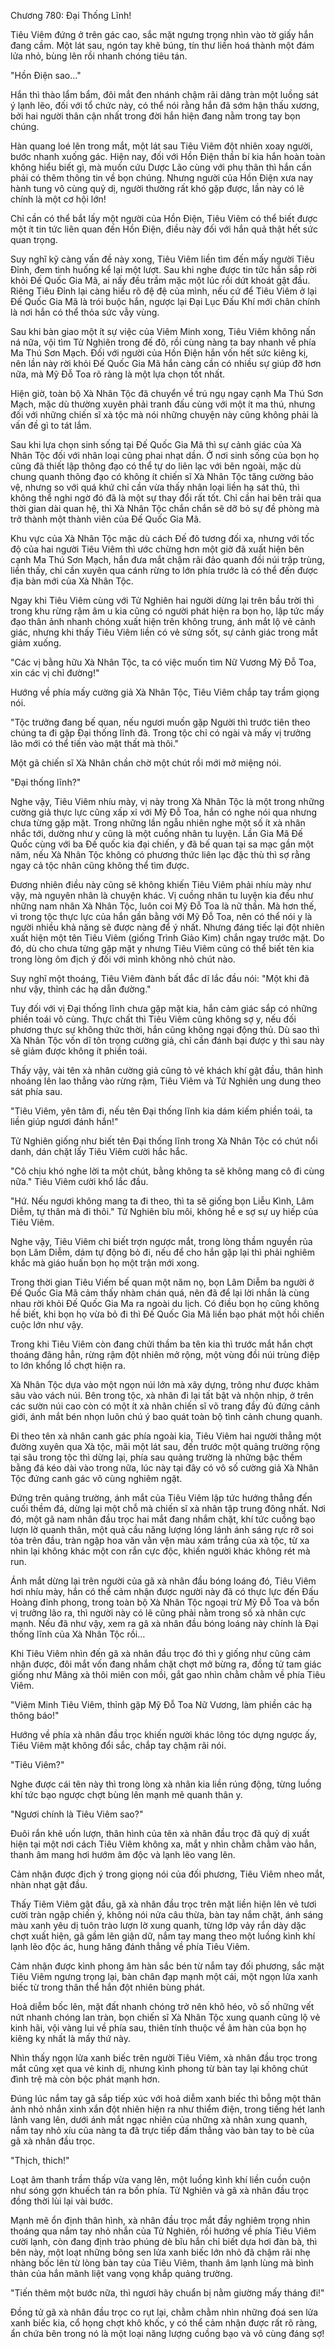 




Chương 780: Đại Thống Lĩnh!




Tiêu Viêm đứng ở trên gác cao, sắc mặt ngưng trọng nhìn vào tờ giấy hắn đang cầm. Một lát sau, ngón tay khẽ búng, tín thư liền hoá thành một đám lửa nhỏ, bùng lên rồi nhanh chóng tiêu tán.

"Hồn Điện sao…"

Hắn thì thào lẩm bẩm, đôi mắt đen nhánh chậm rãi dâng tràn một luồng sát ý lạnh lẽo, đối với tổ chức này, có thể nói rằng hắn đã sớm hận thấu xương, bởi hai người thân cận nhất trong đời hắn hiện đang nằm trong tay bọn chúng.

Hàn quang loé lên trong mắt, một lát sau Tiêu Viêm đột nhiên xoay người, bước nhanh xuống gác. Hiện nay, đối với Hồn Điện thần bí kia hắn hoàn toàn không hiểu biết gì, mà muốn cứu Dược Lão cùng với phụ thân thì hắn cần phải có thêm thông tin về bọn chúng. Nhưng người của Hồn Điện xưa nay hành tung vô cùng quỷ dị, người thường rất khó gặp được, lần này có lẽ chính là một cơ hội lớn!

Chỉ cần có thể bắt lấy một người của Hồn Điện, Tiêu Viêm có thể biết được một ít tin tức liên quan đến Hồn Điện, điều này đối với hắn quả thật hết sức quan trọng.

Suy nghĩ kỹ càng vấn đề này xong, Tiêu Viêm liền tìm đến mấy người Tiêu Đỉnh, đem tình huống kể lại một lượt. Sau khi nghe được tin tức hắn sắp rời khỏi Đế Quốc Gia Mã, ai nấy đều trầm mặc một lúc rồi dứt khoát gật đầu. Riêng Tiêu Đỉnh lại càng hiểu rõ đệ đệ của mình, nếu cứ để Tiêu Viêm ở lại Đế Quốc Gia Mã là trói buộc hắn, ngược lại Đại Lục Đấu Khí mới chân chính là nơi hắn có thể thỏa sức vẫy vùng.

Sau khi bàn giao một ít sự việc của Viêm Minh xong, Tiêu Viêm không nấn ná nữa, vội tìm Tử Nghiên trong đế đô, rồi cùng nàng ta bay nhanh về phía Ma Thú Sơn Mạch. Đối với người của Hồn Điện hắn vốn hết sức kiêng kị, nên lần này rời khỏi Đế Quốc Gia Mã hắn càng cần có nhiều sự giúp đỡ hơn nữa, mà Mỹ Đỗ Toa rõ ràng là một lựa chọn tốt nhất.

Hiện giờ, toàn bộ Xà Nhân Tộc đã chuyển về trú ngụ ngay cạnh Ma Thú Sơn Mạch, mặc dù thường xuyên phải tranh đấu cùng với một ít ma thú, nhưng đối với những chiến sĩ xà tộc mà nói những chuyện này cũng không phải là vấn đề gì to tát lắm.

Sau khi lựa chọn sinh sống tại Đế Quốc Gia Mã thì sự cảnh giác của Xà Nhân Tộc đối với nhân loại cũng phai nhạt dần. Ở nơi sinh sống của bọn họ cũng đã thiết lập thông đạo có thể tự do liên lạc với bên ngoài, mặc dù chung quanh thông đạo có không ít chiến sĩ Xà Nhân Tộc tăng cường bảo vệ, nhưng so với quá khứ chỉ cần vừa thấy nhân loại liền hạ sát thủ, thì không thể nghi ngờ đó đã là một sự thay đổi rất tốt. Chỉ cần hai bên trải qua thời gian dài quan hệ, thì Xà Nhân Tộc chắn chắn sẽ dỡ bỏ sự đề phòng mà trở thành một thành viên của Đế Quốc Gia Mã.

Khu vực của Xà Nhân Tộc mặc dù cách Đế đô tương đối xa, nhưng với tốc độ của hai người Tiêu Viêm thì ước chừng hơn một giờ đã xuất hiện bên cạnh Ma Thú Sơn Mạch, hắn đưa mắt chậm rãi đảo quanh đồi núi trập trùng, liền thấy, chỉ cần xuyên qua cánh rừng to lớn phía trước là có thể đến được địa bàn mới của Xà Nhân Tộc.

Ngay khi Tiêu Viêm cùng với Tử Nghiên hai người dừng lại trên bầu trời thì trong khu rừng rậm âm u kia cũng có người phát hiện ra bọn họ, lập tức mấy đạo thân ảnh nhanh chóng xuất hiện trên không trung, ánh mắt lộ vẻ cảnh giác, nhưng khi thấy Tiêu Viêm liền có vẻ sửng sốt, sự cảnh giác trong mắt giảm xuống.

"Các vị bằng hữu Xà Nhân Tộc, ta có việc muốn tìm Nữ Vương Mỹ Đỗ Toa, xin các vị chỉ đường!"

Hướng về phía mấy cường giả Xà Nhân Tộc, Tiêu Viêm chắp tay trầm giọng nói.

"Tộc trưởng đang bế quan, nếu ngươi muốn gặp Người thì trước tiên theo chúng ta đi gặp Đại thống lĩnh đã. Trong tộc chỉ có ngài và mấy vị trưởng lão mới có thể tiến vào mật thất mà thôi."

Một gã chiến sĩ Xà Nhân chần chờ một chút rồi mới mở miệng nói.

"Đại thống lĩnh?"

Nghe vậy, Tiêu Viêm nhíu mày, vị này trong Xà Nhân Tộc là một trong những cường giả thực lực cũng xấp xỉ với Mỹ Đỗ Toa, hắn có nghe nói qua nhưng chưa từng gặp mặt. Trong những lần ngẫu nhiên nghe một số ít xà nhân nhắc tới, dường như y cũng là một cuồng nhân tu luyện. Lần Gia Mã Đế Quốc cùng với ba Đế quốc kia đại chiến, y đã bế quan tại sa mạc gần một năm, nếu Xà Nhân Tộc không có phương thức liên lạc đặc thù thì sợ rằng ngay cả tộc nhân cũng không thể tìm được.

Đương nhiên điều này cũng sẽ không khiến Tiêu Viêm phải nhíu mày như vậy, mà nguyên nhân là chuyện khác. Vị cuồng nhân tu luyện kia đều như những nam nhân Xà Nhân Tộc, luôn coi Mỹ Đỗ Toa là nữ thần. Mà hơn thế, vì trong tộc thực lực của hắn gần bằng với Mỹ Đỗ Toa, nên có thể nói y là người nhiều khả năng sẽ được nàng để ý nhất. Nhưng đáng tiếc lại đột nhiên xuất hiện một tên Tiêu Viêm (giống Trình Giảo Kim) chắn ngay trước mặt. Do đó, dù cho chưa từng gặp mặt y nhưng Tiêu Viêm cũng có thể biết tên kia trong lòng ôm địch ý đối với mình không nhỏ chút nào.

Suy nghĩ một thoáng, Tiêu Viêm đành bất đắc dĩ lắc đầu nói: "Một khi đã như vậy, thỉnh các hạ dẫn đường."

Tuy đối với vị Đại thống lĩnh chưa gặp mặt kia, hắn cảm giác sắp có những phiền toái vô cùng. Thực chất thì Tiêu Viêm cũng không sợ y, nếu đối phương thực sự không thức thời, hắn cũng không ngại động thủ. Dù sao thì Xà Nhân Tộc vốn dĩ tôn trọng cường giả, chỉ cần đánh bại được y thì sau này sẽ giảm được không ít phiền toái.

Thấy vậy, vài tên xà nhân cường giả cũng tỏ vẻ khách khí gật đầu, thân hình nhoáng lên lao thẳng vào rừng rậm, Tiêu Viêm và Tử Nghiên ung dung theo sát phía sau.

"Tiêu Viêm, yên tâm đi, nếu tên Đại thống lĩnh kia dám kiếm phiền toái, ta liền giúp ngươi đánh hắn!"

Tử Nghiên giống như biết tên Đại thống lĩnh trong Xà Nhân Tộc có chút nổi danh, dán chặt lấy Tiêu Viêm cười hắc hắc.

"Cô chịu khó nghe lời ta một chút, bằng không ta sẽ không mang cô đi cùng nữa." Tiêu Viêm cười khổ lắc đầu.

"Hứ. Nếu ngươi không mang ta đi theo, thì ta sẽ giống bọn Liễu Kình, Lâm Diễm, tự thân mà đi thôi." Tử Nghiên bĩu môi, không hề e sợ sự uy hiếp của Tiêu Viêm.

Nghe vậy, Tiêu Viêm chỉ biết trợn ngược mắt, trong lòng thầm nguyền rủa bọn Lâm Diễm, dám tự động bỏ đi, nếu để cho hắn gặp lại thì phải nghiêm khắc mà giáo huấn bọn họ một trận mới xong.

Trong thời gian Tiêu Viếm bế quan một năm nọ, bọn Lâm Diễm ba người ở Đế Quốc Gia Mã cảm thấy nhàm chán quá, nên đã để lại lời nhắn là cùng nhau rời khỏi Đế Quốc Gia Ma ra ngoài du lịch. Có điều bọn họ cũng không hề biết, khi bọn họ vừa bỏ đi thì Đế Quốc Gia Mã liền bạo phát một hồi chiến cuộc lớn như vậy.

Trong khi Tiêu Viêm còn đang chửi thầm ba tên kia thì trước mắt hắn chợt thoáng đãng hẳn, rừng rậm đột nhiên mở rộng, một vùng đồi núi trùng điệp to lớn khổng lồ chợt hiện ra.

Xà Nhân Tộc dựa vào một ngọn núi lớn mà xây dựng, trông như được khảm sâu vào vách núi. Bên trong tộc, xà nhân đi lại tất bật và nhộn nhịp, ở trên các sườn núi cao còn có một ít xà nhân chiến sĩ võ trang đầy đủ đứng cảnh giới, ánh mắt bén nhọn luôn chú ý bao quát toàn bộ tình cảnh chung quanh.

Đi theo tên xà nhân canh gác phía ngoài kia, Tiêu Viêm hai người thẳng một đường xuyên qua Xà tộc, mãi một lát sau, đến trước một quảng trường rộng tại sâu trong tộc thì dừng lại, phía sau quảng trường là những bậc thềm bằng đá kéo dài vào trong nữa, lúc này tại đây có vô số cường giả Xà Nhân Tộc đứng canh gác vô cùng nghiêm ngặt.

Đứng trên quảng trường, ánh mắt của Tiêu Viêm lập tức hướng thẳng đến cuối thềm đá, dừng lại một chỗ mà chiến sĩ xà nhân tập trung đông nhất. Nơi đó, một gã nam nhân đầu trọc hai mắt đang nhắm chặt, khí tức cuồng bạo lượn lờ quanh thân, một quả cầu năng lượng lóng lánh ánh sáng rực rỡ soi tỏa trên đầu, tràn ngập hoa văn vằn vện màu xám trắng của xà tộc, từ xa nhìn lại không khác một con rắn cực độc, khiến người khác không rét mà run.

Ánh mắt dừng lại trên người của gã xà nhân đầu bóng loáng đó, Tiêu Viêm hơi nhíu mày, hắn có thể cảm nhận được người này đã có thực lực đến Đấu Hoàng đỉnh phong, trong toàn bộ Xà Nhân Tộc ngoại trừ Mỹ Đỗ Toa và bốn vị trưởng lão ra, thì người này có lẽ cũng phải nằm trong số xà nhân cực mạnh. Nếu đã như vậy, xem ra gã xà nhân đầu bóng loáng này chính là Đại thống lĩnh của Xà Nhân Tộc rồi…

Khi Tiêu Viêm nhìn đến gã xà nhân đầu trọc đó thì y giống như cũng cảm nhận được, đôi mắt vốn đang nhắm chặt chợt mở bừng ra, đồng tử tam giác giống như Mãng xà thôi miên con mồi, gắt gao nhìn chằm chằm về phía Tiêu Viêm.

"Viêm Minh Tiêu Viêm, thỉnh gặp Mỹ Đỗ Toa Nữ Vương, làm phiền các hạ thông báo!"

Hướng về phía xà nhân đầu trọc khiến người khác lông tóc dựng ngược ấy, Tiêu Viêm mặt không đổi sắc, chắp tay chậm rãi nói.

"Tiêu Viêm?"

Nghe được cái tên này thì trong lòng xà nhân kia liền rúng động, từng luồng khí tức bạo ngược chợt bùng lên mạnh mẽ quanh thân y.

"Ngươi chính là Tiêu Viêm sao?"

Đuôi rắn khẽ uốn lượn, thân hình của tên xà nhân đầu trọc đã quỷ dị xuất hiện tại một nơi cách Tiêu Viêm không xa, mắt y nhìn chằm chằm vào hắn, thanh âm mang hơi hướm âm độc và lạnh lẽo vang lên.

Cảm nhận được địch ý trong giọng nói của đối phương, Tiêu Viêm nheo mắt, nhàn nhạt gật đầu.

Thấy Tiêm Viêm gật đầu, gã xà nhân đầu trọc trên mặt liền hiện lên vẻ tươi cười tràn ngập chiến ý, không nói nửa câu thừa, bàn tay nắm chặt, ánh sáng màu xanh yêu dị tuôn trào lượn lờ xung quanh, từng lớp vảy rắn dày dặc chợt xuất hiện, gã gầm lên giận dữ, nắm tay mang theo một luồng kình khí lạnh lẽo độc ác, hung hăng đánh thẳng về phía Tiêu Viêm.

Cảm nhận được kình phong âm hàn sắc bén từ nắm tay đối phương, sắc mặt Tiêu Viêm ngưng trọng lại, bàn chân đạp mạnh một cái, một ngọn lửa xanh biếc từ trong thân thể hắn đột nhiên bùng phát.

Hoả diễm bốc lên, mặt đất nhanh chóng trở nên khô héo, vô số những vết nứt nhanh chóng lan tràn, bọn chiến sĩ Xà Nhân Tộc xung quanh cũng lộ vẻ kinh hãi, vội vàng lui về phía sau, thiên tính thuộc về âm hàn của bọn họ kiêng kỵ nhất là mấy thứ này.

Nhìn thấy ngọn lửa xanh biếc trên người Tiêu Viêm, xà nhân đầu trọc trong mắt cũng xẹt qua vẻ kinh dị, nhưng kình phong từ bàn tay lại không chút đình trệ mà còn bộc phát mạnh hơn.

Đúng lúc nắm tay gã sắp tiếp xúc với hoả diễm xanh biếc thì bỗng một thân ảnh nhỏ nhắn xinh xắn đột nhiên hiện ra như thiểm điện, trong tiếng hét lanh lảnh vang lên, dưới ánh mắt ngạc nhiên của những xà nhân xung quanh, nắm tay nhỏ xíu của nàng ta đã trực tiếp đấm thẳng vào bàn tay to bè của gã xà nhân đầu trọc.

"Thịch, thich!"

Loạt âm thanh trầm thấp vừa vang lên, một luồng kình khí liền cuồn cuộn như sóng gợn khuếch tán ra bốn phía. Tử Nghiên và gã xà nhân đầu trọc đồng thời lùi lại vài bước.

Mạnh mẽ ổn định thân hình, xà nhân đầu trọc mắt đầy nghiêm trọng nhìn thoáng qua nắm tay nhỏ nhắn của Tử Nghiên, rồi hướng về phía Tiêu Viêm cười lạnh, còn đang định trào phúng dè bĩu hắn chỉ biết dựa hơi đàn bà, thì bên này, một loạt những bông sen lửa xanh biếc lớn nhỏ đã chậm rãi nhẹ nhàng bốc lên từ lòng bàn tay của Tiêu Viêm, thanh âm lạnh lùng mà bình thản của hắn mãnh liệt vang vọng khắp quảng trường.

"Tiến thêm một bước nữa, thì ngươi hãy chuẩn bị nằm giường mấy tháng đi!"

Đồng tử gã xà nhân đầu trọc co rụt lại, chằm chằm nhìn những đoá sen lửa xanh biếc kia, cổ họng chợt khô khốc, y có thể cảm nhận được rất rõ ràng, ẩn chứa bên trong nó là một loại năng lượng cuồng bạo và vô cùng đáng sợ!




